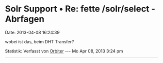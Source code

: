 Solr Support • Re: fette /solr/select - Abrfagen
================================================

Date: 2013-04-08 16:24:39

wobei ist das, beim DHT Transfer?

Statistik: Verfasst von
[Orbiter](http://forum.yacy-websuche.de/memberlist.php?mode=viewprofile&u=2)
--- Mo Apr 08, 2013 3:24 pm

------------------------------------------------------------------------
